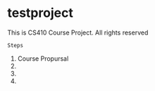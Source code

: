 # testproject
This is CS410 Course Project.
All rights reserved

    Steps 
1.  Course Propursal
2.  
3. 
4. 

